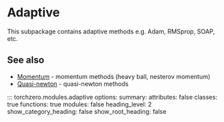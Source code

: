 # Adaptive

This subpackage contains adaptive methods e.g. Adam, RMSprop, SOAP, etc.

## See also

* [Momentum](momentum.md) - momentum methods (heavy ball, nesterov momentum)
* [Quasi-newton](quasi_newton.md) - quasi-newton methods

::: torchzero.modules.adaptive
    options:
        summary:
            attributes: false
            classes: true
            functions: true
            modules: false
        heading_level: 2
        show_category_heading: false
        show_root_heading: false
